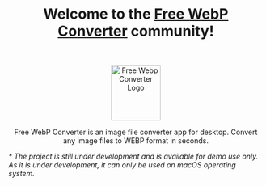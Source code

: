 <h1 align="center">Welcome to the <a href="https://getbootstrap.com/">Free WebP Converter</a> community!</h1><br>

<p align="center">
  <a href="https://freewebpconverter.com/">
    <img src="https://freewebpconverter.com/assets/img/logo@3x.webp" alt="Free Webp Converter Logo" width="98" height="110">
  </a>
</p>

<p align="center">Free WebP Converter is an image file converter app for desktop. Convert any image files to WEBP format in seconds.</p>

<i>* The project is still under development and is available for demo use only. As it is under development, it can only be used on macOS operating system.</i>
